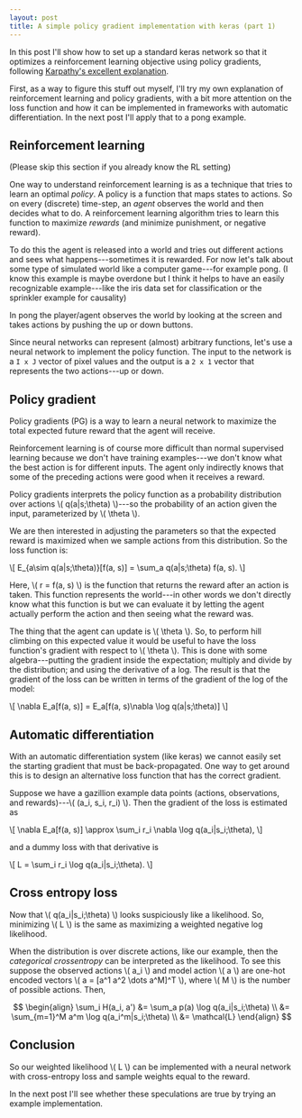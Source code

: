 ```yaml
---
layout: post
title: A simple policy gradient implementation with keras (part 1)
---
```


In this post I'll show how to set up a standard keras network so that it optimizes
a reinforcement learning objective using policy gradients, 
following [Karpathy's excellent explanation](http://karpathy.github.io/2016/05/31/rl/).

First, as a way to figure this stuff out myself, I'll try my own explanation of reinforcement learning and policy gradients, 
with a bit more attention on the loss function and how it can be implemented in
frameworks with automatic differentiation. In the next post I'll apply that to a pong example.

## Reinforcement learning
(Please skip this section if you already know the RL setting)

One way to understand reinforcement learning is as a technique that tries to learn an optimal *policy*.
A policy is a function that maps states to actions.
So on every (discrete) time-step, an *agent* observes the world and then decides what to do. A reinforcement learning
algorithm tries to learn this function to maximize *rewards* (and minimize punishment, or negative reward).

To do this the agent is released into a world and tries out different actions and 
sees what happens---sometimes
it is rewarded. For now let's talk about some type of simulated world like a computer game---for example pong. 
(I know this example is maybe overdone but I think it helps to have an easily recognizable example---like the
iris data set for classification or the sprinkler example for causality)

In pong the player/agent observes the world by looking at the screen and takes actions by pushing the up or down buttons.

Since neural networks can represent (almost) arbitrary functions, let's use a neural network to implement
the policy function. The input to the network is a `I x J` vector of pixel values and the output is a `2 x 1` 
vector that represents the two actions---up or down.

## Policy gradient
Policy gradients (PG) is a way to learn a neural network to maximize the total expected future reward
that the agent will receive.

Reinforcement learning is of course more difficult than normal supervised learning because we don't
have training examples---we don't know what the best action is for different inputs. The agent only
indirectly knows that some of the preceding actions were good when it receives a reward.

Policy gradients interprets the policy function as a probability distribution over actions 
\\( q(a|s;\theta) \\)---so the probability of an action given the input, parameterized by \\( \theta \\).

We are then interested in adjusting the parameters so that the expected reward is maximized when we sample actions from 
this distribution.
So the loss function is:

\\[
E_{a\sim q(a|s;\theta)}[f(a, s)] = \sum_a q(a|s;\theta) f(a, s).
\\]

Here, \\( r = f(a, s) \\) is the function that returns the reward after an action is taken. This function represents 
the world---in other words we don't directly know what this function is but we can evaluate it by letting
the agent actually perform the action and then seeing what the reward was.

The thing that the agent can update is \\( \theta \\). So, to perform hill climbing on this expected value
it would be useful to have the loss function's gradient with respect to \\( \theta \\). This is done with
some algebra---putting the gradient inside the expectation; multiply and divide by the distribution; and
using the derivative of a log. The result is that the gradient of the loss can be written in terms of
the gradient of the log of the model:

\\[
\nabla E_a[f(a, s)] = E_a[f(a, s)\nabla \log q(a|s;\theta)]
\\]

## Automatic differentiation
With an automatic differentiation system (like keras) we cannot easily set the starting 
gradient that must be back-propagated. One way to get around this is to design an alternative loss function 
that has the correct gradient. 

Suppose we have a gazillion example data points (actions, observations, and rewards)---\\( (a_i, s_i, r_i) \\).
Then the gradient of the loss is estimated as

\\[
\nabla E_a[f(a, s)] \approx \sum_i r_i \nabla \log q(a_i|s_i;\theta),
\\]

and a dummy loss with that derivative is 

\\[
L = \sum_i r_i \log q(a_i|s_i;\theta).
\\]

## Cross entropy loss
Now that \\( q(a_i|s_i;\theta) \\) looks suspiciously like a likelihood. So, minimizing \\( L \\) is
the same as maximizing a weighted negative log likelihood. 

When the distribution is over discrete actions, like our example, then the *categorical crossentropy*
can be interpreted as the likelihood. To see this suppose the observed actions \\( a_i \\) and model 
action \\( a \\) are one-hot encoded vectors \\( a = [a^1 a^2 \dots a^M]^T \\), where \\( M \\) is the
number of possible actions. Then,

$$
\begin{align}
\sum_i H(a_i, a') &= \sum_a p(a) \log q(a_i|s_i;\theta) \\
                  &= \sum_{m=1}^M a^m \log q(a_i^m|s_i;\theta) \\
                  &= \mathcal{L}
\end{align}
$$

## Conclusion
So our weighted likelihood \\( L \\) can be implemented with a neural network with cross-entropy loss
and sample weights equal to the reward.

In the next post I'll see whether these speculations are true by trying an example implementation.
